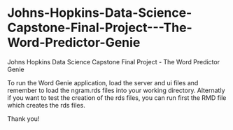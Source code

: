 # Johns-Hopkins-Data-Science-Capstone-Final-Project---The-Word-Predictor-Genie
Johns Hopkins Data Science Capstone Final Project - The Word Predictor Genie

To run the Word Genie application, load the server and ui files and remember to load the ngram.rds files into your working directory. Alternatly if you want to test the creation of the rds files, you can run first the RMD file which creates the rds files. 

Thank you!
